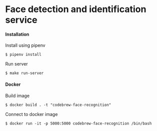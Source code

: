 # Face detection and identification service

#### Installation

Install using pipenv

```
$ pipenv install
```

Run server

```
$ make run-server
```

#### Docker

Build image

```
$ docker build . -t "codebrew-face-recognition"
```

Connect to docker image

```
$ docker run -it -p 5000:5000 codebrew-face-recognition /bin/bash
```
